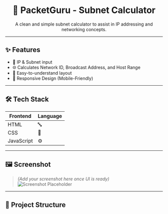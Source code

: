 <h1 align="center">🚀 PacketGuru - Subnet Calculator</h1>

<p align="center">
  A clean and simple subnet calculator to assist in IP addressing and networking concepts.
</p>

---

## ✨ Features

- 🔢 IP & Subnet input
- 🌐 Calculates Network ID, Broadcast Address, and Host Range
- 🧮 Easy-to-understand layout
- 📱 Responsive Design (Mobile-Friendly)

---

## 🛠️ Tech Stack

| Frontend | Language |
|----------|----------|
| HTML     | 🔤       |
| CSS      | 🎨       |
| JavaScript | ⚙️     |

---

## 🖼️ Screenshot

> *(Add your screenshot here once UI is ready)*  
> ![Screenshot Placeholder](https://via.placeholder.com/600x300.png?text=Subnet+Calculator+Preview)

---

## 📂 Project Structure

